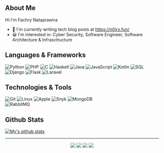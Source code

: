 
## About Me
Hi I'm Fachry Nataprawira
- 📝    I'm currently writing tech blog posts at https://n0irx.fun/ 
- 😀    I'm interested in: Cyber Security, Software Engineer, Software Architecture & Infrasctructure

## Languages & Frameworks

![Python](https://img.shields.io/badge/-Python-000?&logo=python)
![PHP](https://img.shields.io/badge/-PHP-000?&logo=PHP)
![C](https://img.shields.io/badge/-C-000?&logo=C)
![Haskell](https://img.shields.io/badge/-Haskell-000?&logo=Haskell)
![Java](https://img.shields.io/badge/-Java-000?&logo=Java&logoColor=007396)
![JavaScript](https://img.shields.io/badge/-JavaScript-000?&logo=JavaScript)
![Kotlin](https://img.shields.io/badge/-Kotlin-000?&logo=Kotlin)
![SQL](https://img.shields.io/badge/-SQL-000?&logo=MySQL)
![Django](https://img.shields.io/badge/-Django-000?&logo=Django)
![Flask](https://img.shields.io/badge/-Flask-000?&logo=Flask)
![Laravel](https://img.shields.io/badge/-Laravel-000?&logo=Laravel)


## Technologies & Tools

![Git](https://img.shields.io/badge/-Git-000?&logo=git)
![Linux](https://img.shields.io/badge/-Linux-000?&logo=linux)
![Apple](https://img.shields.io/badge/-Apple-000?&logo=Apple)
![Snyk](https://img.shields.io/badge/-Snyk-000?&logo=Snyk)
![MongoDB](https://img.shields.io/badge/-MongoDB-000?&logo=MongoDB)\
![RabbitMQ](https://img.shields.io/badge/-RabbitMQ-000?&logo=RabbitMQ)
<!-- wi*quL3fcV -->

## Github Stats
  [![My's github stats](https://github-readme-stats.vercel.app/api?username=n0irx&count_private=true&show_icons=true&theme=dracula)](https://github.com/n0irx/github-readme-stats)


<hr>
<p align="center">
  <p align="center">
    <a href="https://twitter.com/natyourbae" alt="Twitter"><img src="https://raw.githubusercontent.com/nitchell/nitchell/master/readme/twitter-fill.svg"></a>
    <a href="https://www.linkedin.com/in/nataprawiraf/" alt="Linkedin"><img src="https://raw.githubusercontent.com/nitchell/nitchell/master/readme/linkedin-fill.svg"></a>
    <a href="mailto:prawira8991@gmail.com" alt="Contact me"><img src="https://raw.githubusercontent.com/nitchell/nitchell/master/readme/mail-fill.svg"></a>
    <a href="https://bluemberg.netlify.app" alt="My site"><img src="https://raw.githubusercontent.com/nitchell/nitchell/master/readme/external-link-line.svg"></a>
  </p>
</p>
